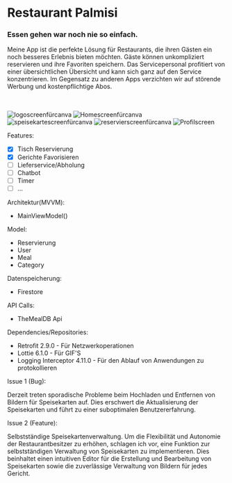 <!--[![Review Assignment Due Date](https://classroom.github.com/assets/deadline-readme-button-22041afd0340ce965d47ae6ef1cefeee28c7c493a6346c4f15d667ab976d596c.svg)](https://classroom.github.com/a/LJ-RdF5R)-->

<h1>Restaurant Palmisi</h1>

<h3>Essen gehen war noch nie so einfach.</h3>

Meine App ist die perfekte Lösung für Restaurants, die ihren Gästen ein noch besseres Erlebnis bieten möchten. Gäste können unkompliziert reservieren und ihre Favoriten speichern. Das Servicepersonal profitiert von einer übersichtlichen Übersicht und kann sich ganz auf den Service konzentrieren. Im Gegensatz zu anderen Apps verzichten wir auf störende Werbung und kostenpflichtige Abos.
<br>
<br>
<br>

<!--
## Geplantes Design
Füge hier einige repräsentative Designs deiner App ein (z.B. aus Figma)
<p>
  <img src="./img/android_template_app_01.png" width="200">
  <img src="./img/android_template_app_02.png" width="200">
  <img src="./img/android_template_app_03.png" width="200">
  <img src="./img/android_template_app_03.png" width="200">
</p>
-->
![logoscreenfürcanva](https://github.com/user-attachments/assets/57994f0b-e6b6-4c35-8e1b-643f704480a6)   ![Homescreenfürcanva](https://github.com/user-attachments/assets/3b3cb06a-11ac-4d1a-aba4-6b1f2f464791)
![speisekartescreenfürcanva](https://github.com/user-attachments/assets/a8a1928b-81e4-4404-adda-bf22825da181)
![reservierscreenfürcanva](https://github.com/user-attachments/assets/a908e450-ca54-42ca-9a2c-84cde5b6c288)
![Profilscreen](https://github.com/user-attachments/assets/0e05203d-95b9-46a0-bbe2-ddd3ee716840)







Features:
- [X] Tisch Reservierung
- [X] Gerichte Favorisieren
- [ ] Lieferservice/Abholung
- [ ] Chatbot
- [ ] Timer
- [ ] ...

Architektur(MVVM):

- MainViewModel()

Model:
- Reservierung
- User
- Meal
- Category

Datenspeicherung:
- Firestore

API Calls:
- TheMealDB Api

Dependencies/Repositories:
- Retrofit 2.9.0 - Für Netzwerkoperationen
- Lottie 6.1.0 - Für GIF'S
- Logging Interceptor 4.11.0 - Für den Ablauf von Anwendungen zu protokollieren

<!--Ausblick:-->
Issue 1 (Bug):

Derzeit treten sporadische Probleme beim Hochladen und Entfernen von Bildern für Speisekarten auf. Dies erschwert die Aktualisierung der Speisekarten und führt zu einer suboptimalen Benutzererfahrung.

Issue 2 (Feature):

Selbstständige Speisekartenverwaltung.
Um die Flexibilität und Autonomie der Restaurantbesitzer zu erhöhen, schlagen ich vor, eine Funktion zur selbstständigen Verwaltung von Speisekarten zu implementieren. Dies beinhaltet einen intuitiven Editor für die Erstellung und Bearbeitung von Speisekarten sowie die zuverlässige Verwaltung von Bildern für jedes Gericht.
 
